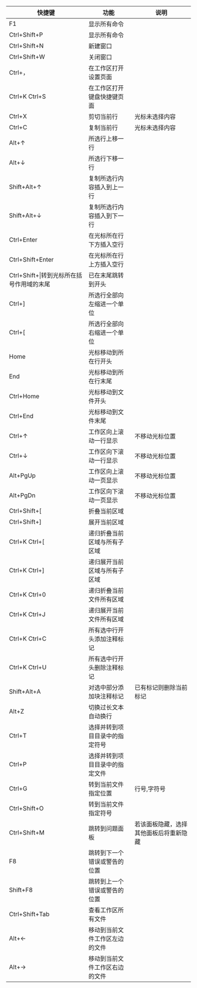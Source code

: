|快捷键|功能|说明|
|---|---|---|
|F1|显示所有命令||
|Ctrl+Shift+P|显示所有命令||
|Ctrl+Shift+N|新建窗口||
|Ctrl+Shift+W|关闭窗口||
|Ctrl+，|在工作区打开设置页面||
|Ctrl+K Ctrl+S|在工作区打开键盘快捷键页面||
|Ctrl+X|剪切当前行|光标未选择内容|
|Ctrl+C|复制当前行|光标未选择内容|
|Alt+↑|所选行上移一行||
|Alt+↓|所选行下移一行||
|Shift+Alt+↑|复制所选行内容插入到上一行||
|Shift+Alt+↓|复制所选行内容插入到下一行||
|Ctrl+Enter|在光标所在行下方插入空行||
|Ctrl+Shift+Enter|在光标所在行上方插入空行||
|Ctrl+Shift+\|转到光标所在括号作用域的末尾|已在末尾跳转到开头|
|Ctrl+]|所选行全部向左缩进一个单位||
|Ctrl+[|所选行全部向右缩进一个单位||
|Home|光标移动到所在行开头||
|End|光标移动到所在行末尾||
|Ctrl+Home|光标移动到文件开头||
|Ctrl+End|光标移动到文件末尾||
|Ctrl+↑|工作区向上滚动一行显示|不移动光标位置|
|Ctrl+↓|工作区向下滚动一行显示|不移动光标位置|
|Alt+PgUp|工作区向上滚动一页显示|不移动光标位置|
|Alt+PgDn|工作区向下滚动一页显示|不移动光标位置|
|Ctrl+Shift+[|折叠当前区域||
|Ctrl+Shift+]|展开当前区域||
|Ctrl+K Ctrl+[|递归折叠当前区域与所有子区域||
|Ctrl+K Ctrl+]|递归展开当前区域与所有子区域||
|Ctrl+K Ctrl+0|递归折叠当前文件所有区域||
|Ctrl+K Ctrl+J|递归展开当前文件所有区域||
|Ctrl+K Ctrl+C|所有选中行开头添加注释标记||
|Ctrl+K Ctrl+U|所有选中行开头删除注释标记||
|Shift+Alt+A|对选中部分添加块注释标记|已有标记则删除当前标记|
|Alt+Z|切换过长文本自动换行||
|Ctrl+T|选择并转到项目目录中的指定符号||
|Ctrl+P|选择并转到项目目录中的指定文件||
|Ctrl+G|转到当前文件指定位置|行号,字符号|
|Ctrl+Shift+O|转到当前文件指定符号||
|Ctrl+Shift+M|跳转到问题面板|若该面板隐藏，选择其他面板后将重新隐藏|
|F8|跳转到下一个错误或警告的位置||
|Shift+F8|跳转到上一个错误或警告的位置||
|Ctrl+Shift+Tab|查看工作区所有文件||
|Alt+←|移动到当前文件工作区左边的文件||
|Alt+→|移动到当前文件工作区右边的文件||
